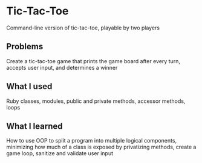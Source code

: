 # Tic-Tac-Toe

Command-line version of tic-tac-toe, playable by two players

## Problems

Create a tic-tac-toe game that prints the game board after every turn, accepts user input, and determines a winner

## What I used

Ruby classes, modules, public and private methods, accessor methods, loops

## What I learned

How to use OOP to split a program into multiple logical components, minimizing how much of a class is exposed by privatizing methods, create a game loop, sanitize and validate user input
